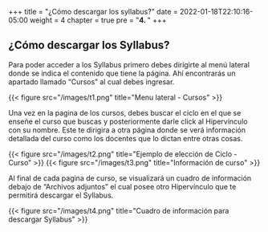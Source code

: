 +++
title = "¿Cómo descargar los syllabus?"
date = 2022-01-18T22:10:16-05:00
weight = 4
chapter = true
pre = "<b>4. </b>"
+++

## ¿Cómo descargar los Syllabus?
Para poder acceder a los Syllabus primero debes dirigirte al menú lateral donde se indica el contenido que tiene la página. Ahí encontrarás un apartado llamado “Cursos” al cual debes ingresar.

{{< figure src="/images/t1.png" title="Menu lateral - Cursos" >}}

Una vez en la pagina de los cursos, debes buscar el ciclo en el que se enseñe el curso que buscas y posteriormente darle click al Hipervínculo con su nombre. Este te dirigira a otra página donde se verá información detallada del curso como los docentes que lo dictan entre otras cosas.

{{< figure src="/images/t2.png" title="Ejemplo de elección de Ciclo - Curso" >}}
{{< figure src="/images/t3.png" title="Información de curso" >}}

Al final de cada pagina de curso, se visualizará un cuadro de información debajo de “Archivos adjuntos” el cual posee otro Hipervínculo que te permitirá descargar el Syllabus.

{{< figure src="/images/t4.png" title="Cuadro de información para descargar Syllabus" >}}


